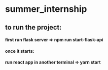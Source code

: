 # summer_internship

## to run the project:
#### first run flask server => npm run start-flask-api 
#### once it starts:
#### run react app in another terminal => yarn start
